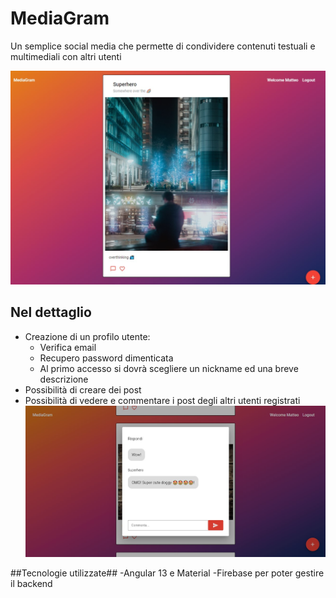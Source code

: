 # MediaGram
Un semplice social media che permette di condividere contenuti testuali e multimediali con altri utenti


![](https://raw.githubusercontent.com/matteo10pi/mediagram/main/src/assets/1.jpg)


## Nel dettaglio ##
- Creazione di un profilo utente:
	- Verifica email
	- Recupero password dimenticata
	- Al primo accesso si dovrà scegliere un nickname ed una  breve descrizione
- Possibilità di creare dei post 
- Possibilità di vedere e commentare i post degli altri utenti registrati
![](https://raw.githubusercontent.com/matteo10pi/mediagram/main/src/assets/2.jpg)

##Tecnologie utilizzate##
-Angular 13 e Material
-Firebase per poter gestire il backend




